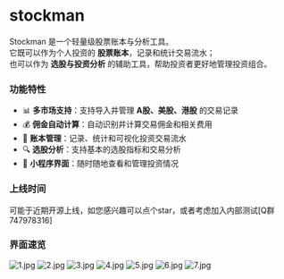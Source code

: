 # stockman

Stockman 是一个轻量级股票账本与分析工具。  
它既可以作为个人投资的 **股票账本**，记录和统计交易流水；  
也可以作为 **选股与投资分析** 的辅助工具，帮助投资者更好地管理投资组合。  

### 功能特性

- 📊 **多市场支持**：支持导入并管理 **A股、美股、港股** 的交易记录  
- 💰 **佣金自动计算**：自动识别并计算交易佣金和相关费用  
- 📒 **账本管理**：记录、统计和可视化投资交易流水  
- 🔍 **选股分析**：支持基本的选股指标和交易分析  
- 📱 **小程序界面**：随时随地查看和管理投资情况  

### 上线时间
可能于近期开源上线，如您感兴趣可以点个star，或者考虑加入内部测试[Q群 747978316]

### 界面速览

![1.jpg](https://github.com/2613df/stockman/blob/main/Readme/1.jpg)
![2.jpg](https://github.com/2613df/stockman/blob/main/Readme/2.jpg)
![3.jpg](https://github.com/2613df/stockman/blob/main/Readme/3.jpg)
![4.jpg](https://github.com/2613df/stockman/blob/main/Readme/4.jpg)
![5.jpg](https://github.com/2613df/stockman/blob/main/Readme/5.jpg)
![6.jpg](https://github.com/2613df/stockman/blob/main/Readme/6.jpg)
![7.jpg](https://github.com/2613df/stockman/blob/main/Readme/7.jpg)
